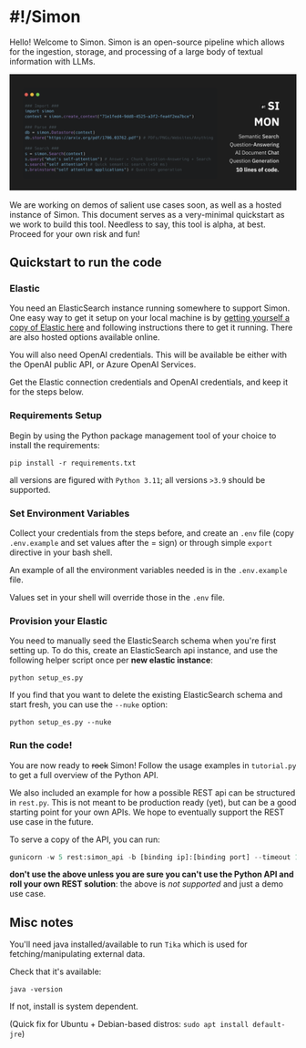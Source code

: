 # #!/Simon
Hello! Welcome to Simon. Simon is an open-source pipeline which allows for the ingestion, storage, and processing of a large body of textual information with LLMs. 

<p align="center">
  <img src="https://raw.githubusercontent.com/Shabang-Systems/simon/main/static/promo.png" />
</p>


We are working on demos of salient use cases soon, as well as a hosted instance of Simon. This document serves as a very-minimal quickstart as we work to build this tool. Needless to say, this tool is alpha, at best. Proceed for your own risk and fun!
  
## Quickstart to run the code

### Elastic
You need an ElasticSearch instance running somewhere to support Simon. One easy way to get it setup on your local machine is by [getting yourself a copy of Elastic here](https://www.elastic.co/downloads/elasticsearch) and following instructions there to get it running. There are also hosted options available online.

You will also need OpenAI credentials. This will be available be either with the OpenAI public API, or Azure OpenAI Services.

Get the Elastic connection credentials and OpenAI credentials, and keep it for the steps below. 

### Requirements Setup
Begin by using the Python package management tool of your choice to install the requirements:

```
pip install -r requirements.txt
```

all versions are figured with `Python 3.11`; all versions `>3.9` should be supported.

### Set Environment Variables
Collect your credentials from the steps before, and create an `.env` file (copy `.env.example` and set values after the = sign) or through simple `export` directive in your bash shell.

An example of all the environment variables needed is in the `.env.example` file.

Values set in your shell will override those in the `.env` file.

### Provision your Elastic

You need to manually seed the ElasticSearch schema when you're first setting up. To do this, create an ElasticSearch api instance, and use the following helper script once per **new elastic instance**:

```
python setup_es.py
```

If you find that you want to delete the existing ElasticSearch schema and start fresh, you can use the `--nuke` option:

```
python setup_es.py --nuke
```

### Run the code!

You are now ready to ~~rock~~ Simon! Follow the usage examples in `tutorial.py` to get a full overview of the Python API.

We also included an example for how a possible REST api can be structured in `rest.py`. This is not meant to be production ready (yet), but can be a good starting point for your own APIs. We hope to eventually support the REST use case in the future.

To serve a copy of the API, you can run:

```python
gunicorn -w 5 rest:simon_api -b [binding ip]:[binding port] --timeout 10000000 --preload
```

**don't use the above unless you are sure you can't use the Python API and roll your own REST solution**: the above is _not supported_ and just a demo use case.

## Misc notes

You'll need java installed/available to run `Tika` which is used for fetching/manipulating external data.

Check that it's available:

```
java -version
```

If not, install is system dependent.

(Quick fix for Ubuntu + Debian-based distros: `sudo apt install default-jre`)

